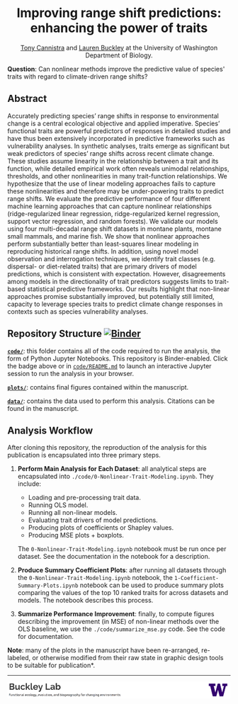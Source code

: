 <div align="center"><h1> Improving range shift predictions: enhancing the power of traits </h1>

[Tony Cannistra](http://www.anthonycannistra.com) and [Lauren Buckley](http://faculty.washington.edu/lbuckley) at the University of Washington Department of Biology.



</div>




[angert]: http://onlinelibrary.wiley.com/doi/10.1111/j.1461-0248.2011.01620.x/full

**Question**: Can nonlinear methods improve the predictive value of species' traits with regard to climate-driven range shifts?

## Abstract

Accurately predicting species’ range shifts in response to environmental change is a central ecological objective and applied imperative. Species’ functional traits are powerful predictors of responses in detailed studies and have thus been extensively incorporated in predictive frameworks such as vulnerability analyses.  In synthetic analyses, traits emerge as significant but weak predictors of species’ range shifts across recent climate change. These studies assume linearity in the relationship between a trait and its function, while detailed empirical work often reveals unimodal relationships, thresholds, and other nonlinearities in many trait-function relationships. We hypothesize that the use of linear modeling approaches fails to capture these nonlinearities and therefore may be under-powering traits to predict range shifts. We evaluate the predictive performance of four different machine learning approaches that can capture nonlinear relationships (ridge-regularized linear regression, ridge-regularized kernel regression, support vector regression, and random forests). We validate our models using four multi-decadal range shift datasets in montane plants, montane small mammals, and marine fish. We show that nonlinear approaches perform substantially better than least-squares linear modeling in reproducing historical range shifts. In addition, using novel model observation and interrogation techniques, we identify trait classes (e.g. dispersal- or diet-related traits) that are primary drivers of model predictions, which is consistent with expectation. However, disagreements among models in the directionality of trait predictors suggests limits to trait-based statistical predictive frameworks. Our results highlight that non-linear approaches promise substantially improved, but potentially still limited, capacity to leverage species traits to predict climate change responses in contexts such as species vulnerability analyses.

## Repository Structure [![Binder](https://mybinder.org/badge_logo.svg)](https://mybinder.org/v2/gh/HuckleyLab/cc_traits/master)


**[`code/`](./code)**: this folder contains all of the code required to run the analysis, the form of Python Jupyter Notebooks. This repository is Binder-enabled. Click the badge above or in [`code/README.md`](code/README.md) to launch an interactive Jupyter session to run the analysis in your browser.

**[`plots/`](./plots)**: contains final figures contained within the manuscript.

**[`data/`](./data)**: contains the data used to perform this analysis. Citations can be found in the manuscript.

## Analysis Workflow

After cloning this repository, the reproduction of the analysis for this publication is encapsulated into three primary steps.

1. **Perform Main Analysis for Each Dataset**: all analytical steps are encapsulated into `./code/0-Nonlinear-Trait-Modeling.ipynb`. They include:
   * Loading and pre-processing trait data.
   * Running OLS model.
   * Running all non-linear models.
   * Evaluating trait drivers of model predictions.
   * Producing plots of coefficients or Shapley values.
   * Producing MSE plots + boxplots.

   The `0-Nonlinear-Trait-Modeling.ipynb` notebook must be run once per dataset. See the documentation in the notebook for a description.

2. **Produce Summary Coefficient Plots**: after running all datasets through the `0-Nonlinear-Trait-Modeling.ipynb` notebook, the `1-Coefficient-Summary-Plots.ipynb` notebook can be used to produce summary plots comparing the values of the top 10 ranked traits for across datasets and models. The notebook describes this process.

3. **Summarize Performance Improvement**: finally, to compute figures describing the improvement (in MSE) of non-linear methods over the OLS baseline, we use the `./code/summarize_mse.py` code. See the code for documentation.

**Note**: many of the plots in the manuscript have been re-arranged, re-labeled, or otherwise modified from their raw state in graphic design tools to be suitable for publication*.

---
<img align="center" src="./huckleylab-footer.png">
